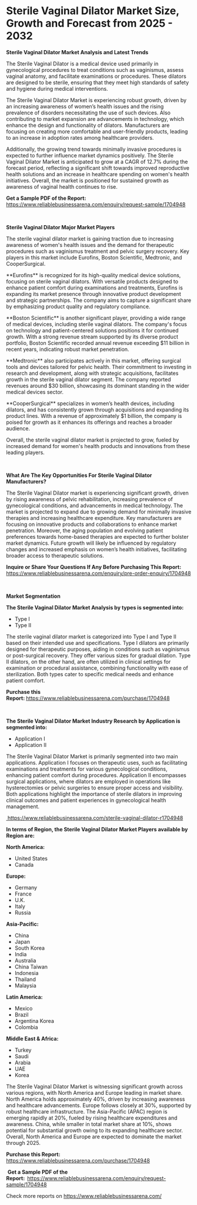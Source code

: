 <p><h1>Sterile Vaginal Dilator Market Size, Growth and Forecast from 2025 - 2032</h1></p><p><strong>Sterile Vaginal Dilator Market Analysis and Latest Trends</strong></p>
<p><p>The Sterile Vaginal Dilator is a medical device used primarily in gynecological procedures to treat conditions such as vaginismus, assess vaginal anatomy, and facilitate examinations or procedures. These dilators are designed to be sterile, ensuring that they meet high standards of safety and hygiene during medical interventions. </p><p>The Sterile Vaginal Dilator Market is experiencing robust growth, driven by an increasing awareness of women’s health issues and the rising prevalence of disorders necessitating the use of such devices. Also contributing to market expansion are advancements in technology, which enhance the design and functionality of dilators. Manufacturers are focusing on creating more comfortable and user-friendly products, leading to an increase in adoption rates among healthcare providers.</p><p>Additionally, the growing trend towards minimally invasive procedures is expected to further influence market dynamics positively. The Sterile Vaginal Dilator Market is anticipated to grow at a CAGR of 12.7% during the forecast period, reflecting a significant shift towards improved reproductive health solutions and an increase in healthcare spending on women's health initiatives. Overall, the market is positioned for sustained growth as awareness of vaginal health continues to rise.</p></p>
<p><strong>Get a Sample PDF of the Report:&nbsp;</strong> <a href="https://www.reliablebusinessarena.com/enquiry/request-sample/1704948?utm_campaign=1905&utm_medium=2&utm_source=Github&utm_content=ia&utm_term=09012025&utm_id=sterile-vaginal-dilator">https://www.reliablebusinessarena.com/enquiry/request-sample/1704948</a></p>
<p>&nbsp;</p>
<p><strong>Sterile Vaginal Dilator Major Market Players</strong></p>
<p><p>The sterile vaginal dilator market is gaining traction due to increasing awareness of women's health issues and the demand for therapeutic procedures such as vaginismus treatment and pelvic surgery recovery. Key players in this market include Eurofins, Boston Scientific, Medtronic, and CooperSurgical.</p><p>**Eurofins** is recognized for its high-quality medical device solutions, focusing on sterile vaginal dilators. With versatile products designed to enhance patient comfort during examinations and treatments, Eurofins is expanding its market presence through innovative product development and strategic partnerships. The company aims to capture a significant share by emphasizing product quality and regulatory compliance.</p><p>**Boston Scientific** is another significant player, providing a wide range of medical devices, including sterile vaginal dilators. The company's focus on technology and patient-centered solutions positions it for continued growth. With a strong revenue stream supported by its diverse product portfolio, Boston Scientific recorded annual revenue exceeding $11 billion in recent years, indicating robust market penetration.</p><p>**Medtronic** also participates actively in this market, offering surgical tools and devices tailored for pelvic health. Their commitment to investing in research and development, along with strategic acquisitions, facilitates growth in the sterile vaginal dilator segment. The company reported revenues around $30 billion, showcasing its dominant standing in the wider medical devices sector.</p><p>**CooperSurgical** specializes in women’s health devices, including dilators, and has consistently grown through acquisitions and expanding its product lines. With a revenue of approximately $1 billion, the company is poised for growth as it enhances its offerings and reaches a broader audience.</p><p>Overall, the sterile vaginal dilator market is projected to grow, fueled by increased demand for women's health products and innovations from these leading players.</p></p>
<p>&nbsp;</p>
<p><strong>What Are The Key Opportunities For Sterile Vaginal Dilator Manufacturers?</strong></p>
<p><p>The Sterile Vaginal Dilator market is experiencing significant growth, driven by rising awareness of pelvic rehabilitation, increasing prevalence of gynecological conditions, and advancements in medical technology. The market is projected to expand due to growing demand for minimally invasive therapies and increasing healthcare expenditure. Key manufacturers are focusing on innovative products and collaborations to enhance market penetration. Moreover, the aging population and evolving patient preferences towards home-based therapies are expected to further bolster market dynamics. Future growth will likely be influenced by regulatory changes and increased emphasis on women’s health initiatives, facilitating broader access to therapeutic solutions.</p></p>
<p><strong>Inquire or Share Your Questions If Any Before Purchasing This Report:</strong> <a href="https://www.reliablebusinessarena.com/enquiry/pre-order-enquiry/1704948?utm_campaign=1905&utm_medium=2&utm_source=Github&utm_content=ia&utm_term=09012025&utm_id=sterile-vaginal-dilator">https://www.reliablebusinessarena.com/enquiry/pre-order-enquiry/1704948</a></p>
<p>&nbsp;</p>
<p><strong>Market Segmentation</strong></p>
<p><strong>The Sterile Vaginal Dilator Market Analysis by types is segmented into:</strong></p>
<p><ul><li>Type I</li><li>Type II</li></ul></p>
<p><p>The sterile vaginal dilator market is categorized into Type I and Type II based on their intended use and specifications. Type I dilators are primarily designed for therapeutic purposes, aiding in conditions such as vaginismus or post-surgical recovery. They offer various sizes for gradual dilation. Type II dilators, on the other hand, are often utilized in clinical settings for examination or procedural assistance, combining functionality with ease of sterilization. Both types cater to specific medical needs and enhance patient comfort.</p></p>
<p><strong>Purchase this Report:&nbsp;</strong><a href="https://www.reliablebusinessarena.com/purchase/1704948?utm_campaign=1905&utm_medium=2&utm_source=Github&utm_content=ia&utm_term=09012025&utm_id=sterile-vaginal-dilator">https://www.reliablebusinessarena.com/purchase/1704948</a></p>
<p>&nbsp;</p>
<p><strong>The Sterile Vaginal Dilator Market Industry Research by Application is segmented into:</strong></p>
<p><ul><li>Application I</li><li>Application II</li></ul></p>
<p><p>The Sterile Vaginal Dilator Market is primarily segmented into two main applications. Application I focuses on therapeutic uses, such as facilitating examinations and treatments for various gynecological conditions, enhancing patient comfort during procedures. Application II encompasses surgical applications, where dilators are employed in operations like hysterectomies or pelvic surgeries to ensure proper access and visibility. Both applications highlight the importance of sterile dilators in improving clinical outcomes and patient experiences in gynecological health management.</p></p>
<p><a href="https://www.reliablebusinessarena.com/sterile-vaginal-dilator-r1704948?utm_campaign=1905&utm_medium=2&utm_source=Github&utm_content=ia&utm_term=09012025&utm_id=sterile-vaginal-dilator">&nbsp;https://www.reliablebusinessarena.com/sterile-vaginal-dilator-r1704948</a></p>
<p><strong>In terms of Region, the Sterile Vaginal Dilator Market Players available by Region are:</strong></p>
<p>
    <p> <strong> North America: </strong>
        <ul>
            <li>United States</li>
            <li>Canada</li>
        </ul>
        </p> 
    <p> <strong> Europe: </strong>
        <ul>
            <li>Germany</li>
            <li>France</li>
            <li>U.K.</li>
            <li>Italy</li>
            <li>Russia</li>
        </ul>
        </p> 
    <p> <strong> Asia-Pacific: </strong>
        <ul>
            <li>China</li>
            <li>Japan</li>
            <li>South Korea</li>
            <li>India</li>
            <li>Australia</li>
            <li>China Taiwan</li>
            <li>Indonesia</li>
            <li>Thailand</li>
            <li>Malaysia</li>
        </ul>
        </p> 
    <p> <strong> Latin America: </strong>
        <ul>
            <li>Mexico</li>
            <li>Brazil</li>
            <li>Argentina Korea</li>
            <li>Colombia</li>
        </ul>
        </p> 
    <p> <strong> Middle East & Africa: </strong>
        <ul>
            <li>Turkey</li>
            <li>Saudi</li>
            <li>Arabia</li>
            <li>UAE</li>
            <li>Korea</li>
        </ul>
    </p>
    </p>
<p><p>The Sterile Vaginal Dilator Market is witnessing significant growth across various regions, with North America and Europe leading in market share. North America holds approximately 40%, driven by increasing awareness and healthcare advancements. Europe follows closely at 30%, supported by robust healthcare infrastructure. The Asia-Pacific (APAC) region is emerging rapidly at 20%, fueled by rising healthcare expenditures and awareness. China, while smaller in total market share at 10%, shows potential for substantial growth owing to its expanding healthcare sector. Overall, North America and Europe are expected to dominate the market through 2025.</p></p>
<p><strong>Purchase this Report: </strong><a href="https://www.reliablebusinessarena.com/purchase/1704948?utm_campaign=1905&utm_medium=2&utm_source=Github&utm_content=ia&utm_term=09012025&utm_id=sterile-vaginal-dilator">https://www.reliablebusinessarena.com/purchase/1704948</a></p>
<p>&nbsp;<strong>Get a Sample PDF of the Report:&nbsp;&nbsp;</strong><a href="https://www.reliablebusinessarena.com/enquiry/request-sample/1704948?utm_campaign=1905&utm_medium=2&utm_source=Github&utm_content=ia&utm_term=09012025&utm_id=sterile-vaginal-dilator">https://www.reliablebusinessarena.com/enquiry/request-sample/1704948</a></p>
<p><strong></strong></p>
<p>Check more reports on <a href="https://www.reliablebusinessarena.com/?utm_campaign=1905&utm_medium=2&utm_source=Github&utm_content=ia&utm_term=09012025&utm_id=sterile-vaginal-dilator">https://www.reliablebusinessarena.com/</a></p>